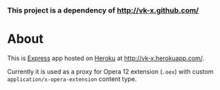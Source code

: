 ### This project is a dependency of http://vk-x.github.com/

# About

This is [Express](http://expressjs.com/) app hosted on
[Heroku](https://www.heroku.com/) at http://vk-x.herokuapp.com/.

Currently it is used as a proxy for Opera 12 extension (`.oex`) with custom
`application/x-opera-extension` content type.
